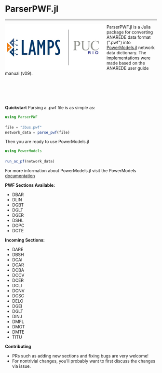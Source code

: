 <h1>ParserPWF.jl</h1>

---

<img src="docs/lampspucpptreduced.png" alt="MarineGEO circle logo" align="left">

ParserPWF.jl is a Julia package for converting ANAREDE data format (".pwf") into [PowerModels.jl](https://github.com/lanl-ansi/PowerModels.jl) network data dictionary. The implementations were made based on the ANAREDE user guide manual (v09).

<br>
<br>
<br>
<br>

**Quickstart**
Parsing a .pwf file is as simple as:

```julia
using ParserPWF

file = "3bus.pwf"
network_data = parse_pwf(file)
```

Then you are ready to use PowerModels.jl

```julia
using PowerModels

run_ac_pf(network_data)
```

For more information about PowerModels.jl visit the PowerModels [documentation](https://lanl-ansi.github.io/PowerModels.jl/stable/)

**PWF Sections Available:**

- DBAR
- DLIN
- DGBT
- DGLT
- DGER
- DSHL
- DOPC
- DCTE

**Incoming Sections:**

- DARE
- DBSH
- DCAI
- DCAR
- DCBA
- DCCV
- DCER
- DCLI
- DCNV
- DCSC
- DELO
- DGEI
- DGLT
- DINJ
- DMFL
- DMOT
- DMTE
- TITU

**Contributing**

- PRs such as adding new sections and fixing bugs are very welcome!
- For nontrivial changes, you'll probably want to first discuss the changes via issue.
